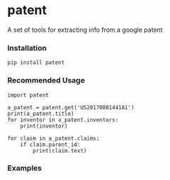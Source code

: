 # patent
A set of tools for extracting info from a google patent


### Installation
    pip install patent

### Recommended Usage
    import patent

    a_patent = patent.get('US20170081441A1')
    print(a_patent.title)
    for inventor in a_patent.inventors:
        print(inventor)
    
    for claim in a_patent.claims:
        if claim.parent_id:
            print(claim.text)
    
### Examples
